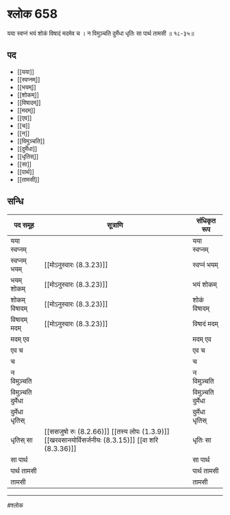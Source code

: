 # श्लोक 658

यया स्वप्नं भयं शोकं विषादं मदमेव च ।
न विमुञ्चति दुर्मेधा धृतिः सा पार्थ तामसी ॥ १८-३५॥


## पद 

- [[यया]]
- [[स्वप्नम्]]
- [[भयम्]]
- [[शोकम्]]
- [[विषादम्]]
- [[मदम्]]
- [[एव]]
- [[च]]
- [[न]]
- [[विमुञ्चति]]
- [[दुर्मेधा]]
- [[धृतिस्]]
- [[सा]]
- [[पार्थ]]
- [[तामसी]]

## सन्धि

| पद समूह | सूत्राणि | संधिकृत रूप |
| ----- | ----- | ----- |
| यया स्वप्नम् |  | यया स्वप्नम् |
| स्वप्नम् भयम् |  [[मोऽनुस्वारः (8.3.23)]] | स्वप्नं भयम् |
| भयम् शोकम् |  [[मोऽनुस्वारः (8.3.23)]] | भयं शोकम् |
| शोकम् विषादम् |  [[मोऽनुस्वारः (8.3.23)]] | शोकं विषादम् |
| विषादम् मदम् |  [[मोऽनुस्वारः (8.3.23)]] | विषादं मदम् |
| मदम् एव |  | मदम् एव |
| एव च |  | एव च |
| च |  | च |
| न विमुञ्चति |  | न विमुञ्चति |
| विमुञ्चति दुर्मेधा |  | विमुञ्चति दुर्मेधा |
| दुर्मेधा धृतिस् |  | दुर्मेधा धृतिस् |
| धृतिस् सा |  [[ससजुषो रुः (8.2.66)]] [[तस्य लोपः (1.3.9)]] [[खरवसानयोर्विसर्जनीयः (8.3.15)]] [[वा शरि (8.3.36)]] | धृतिः सा |
| सा पार्थ |  | सा पार्थ |
| पार्थ तामसी |  | पार्थ तामसी |
| तामसी |  | तामसी |


---

#श्लोक